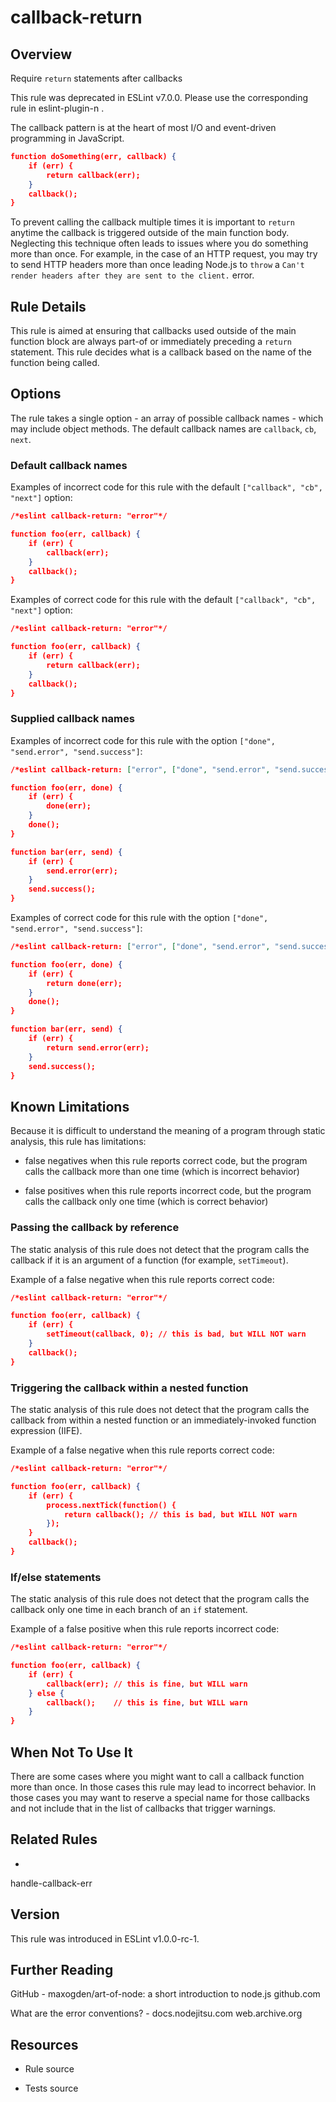 

# callback-return
## Overview

Require `return` statements after callbacks

This rule was deprecated in ESLint v7.0.0. Please use the corresponding rule in eslint-plugin-n .

The callback pattern is at the heart of most I/O and event-driven programming
in JavaScript.


```json
function doSomething(err, callback) {
    if (err) {
        return callback(err);
    }
    callback();
}
```

To prevent calling the callback multiple times it is important to `return` anytime the callback is triggered outside
of the main function body. Neglecting this technique often leads to issues where you do something more than once.
For example, in the case of an HTTP request, you may try to send HTTP headers more than once leading Node.js to `throw`
a `Can't render headers after they are sent to the client.` error.

## Rule Details

This rule is aimed at ensuring that callbacks used outside of the main function block are always part-of or immediately
preceding a `return` statement. This rule decides what is a callback based on the name of the function being called.

## Options

The rule takes a single option - an array of possible callback names - which may include object methods. The default callback names are `callback`, `cb`, `next`.

### Default callback names

Examples of incorrect code for this rule with the default `["callback", "cb", "next"]` option:


```json
/*eslint callback-return: "error"*/

function foo(err, callback) {
    if (err) {
        callback(err);
    }
    callback();
}
```

Examples of correct code for this rule with the default `["callback", "cb", "next"]` option:


```json
/*eslint callback-return: "error"*/

function foo(err, callback) {
    if (err) {
        return callback(err);
    }
    callback();
}
```

### Supplied callback names

Examples of incorrect code for this rule with the option `["done", "send.error", "send.success"]`:


```json
/*eslint callback-return: ["error", ["done", "send.error", "send.success"]]*/

function foo(err, done) {
    if (err) {
        done(err);
    }
    done();
}

function bar(err, send) {
    if (err) {
        send.error(err);
    }
    send.success();
}
```

Examples of correct code for this rule with the option `["done", "send.error", "send.success"]`:


```json
/*eslint callback-return: ["error", ["done", "send.error", "send.success"]]*/

function foo(err, done) {
    if (err) {
        return done(err);
    }
    done();
}

function bar(err, send) {
    if (err) {
        return send.error(err);
    }
    send.success();
}
```

## Known Limitations

Because it is difficult to understand the meaning of a program through static analysis, this rule has limitations:


- false negatives when this rule reports correct code, but the program calls the callback more than one time (which is incorrect behavior)

- false positives when this rule reports incorrect code, but the program calls the callback only one time (which is correct behavior)

### Passing the callback by reference

The static analysis of this rule does not detect that the program calls the callback if it is an argument of a function (for example,  `setTimeout`).

Example of a false negative when this rule reports correct code:


```json
/*eslint callback-return: "error"*/

function foo(err, callback) {
    if (err) {
        setTimeout(callback, 0); // this is bad, but WILL NOT warn
    }
    callback();
}
```

### Triggering the callback within a nested function

The static analysis of this rule does not detect that the program calls the callback from within a nested function or an immediately-invoked function expression (IIFE).

Example of a false negative when this rule reports correct code:


```json
/*eslint callback-return: "error"*/

function foo(err, callback) {
    if (err) {
        process.nextTick(function() {
            return callback(); // this is bad, but WILL NOT warn
        });
    }
    callback();
}
```

### If/else statements

The static analysis of this rule does not detect that the program calls the callback only one time in each branch of an `if` statement.

Example of a false positive when this rule reports incorrect code:


```json
/*eslint callback-return: "error"*/

function foo(err, callback) {
    if (err) {
        callback(err); // this is fine, but WILL warn
    } else {
        callback();    // this is fine, but WILL warn
    }
}
```

## When Not To Use It

There are some cases where you might want to call a callback function more than once. In those cases this rule
may lead to incorrect behavior. In those cases you may want to reserve a special name for those callbacks and
not include that in the list of callbacks that trigger warnings.

## Related Rules


- 
handle-callback-err 

## Version

This rule was introduced in ESLint v1.0.0-rc-1.

## Further Reading

GitHub - maxogden/art-of-node: a short introduction to node.js 
 github.com

What are the error conventions? - docs.nodejitsu.com 
 web.archive.org

## Resources


- Rule source 

- Tests source 

